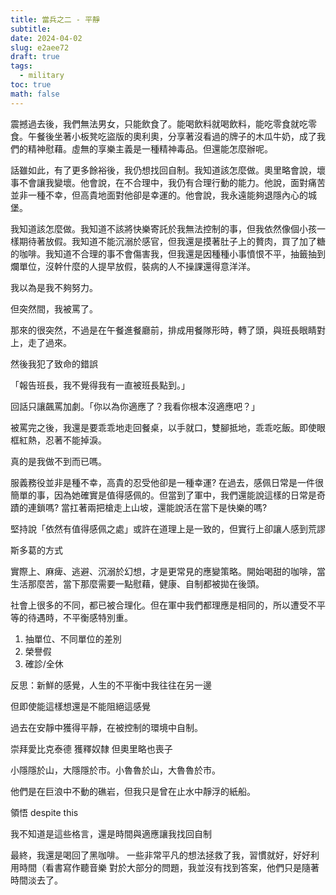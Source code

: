 ```yaml
---
title: 當兵之二 - 平靜
subtitle: 
date: 2024-04-02
slug: e2aee72
draft: true
tags:
  - military
toc: true
math: false
---
```

震撼過去後，我們無法男女，只能飲食了。能喝飲料就喝飲料，能吃零食就吃零食。午餐後坐著小板凳吃盜版的奧利奧，分享著沒看過的牌子的木瓜牛奶，成了我們的精神慰藉。虛無的享樂主義是一種精神毒品。但還能怎麼辦呢。

話雖如此，有了更多餘裕後，我仍想找回自制。我知道該怎麼做。奧里略會說，壞事不會讓我變壞。他會說，在不合理中，我仍有合理行動的能力。他說，面對痛苦並非一種不幸，但高貴地面對他卻是幸運的。他會說，我永遠能夠退隱內心的城堡。

我知道該怎麼做。我知道不該將快樂寄託於我無法控制的事，但我依然像個小孩一樣期待著放假。我知道不能沉溺於感官，但我還是摸著肚子上的贅肉，買了加了糖的咖啡。我知道不合理的事不會傷害我，但我還是因種種小事憤恨不平，抽籤抽到爛單位，沒幹什麼的人提早放假，裝病的人不操課還得意洋洋。

我以為是我不夠努力。

但突然間，我被罵了。

那來的很突然，不過是在午餐進餐廳前，排成用餐隊形時，轉了頭，與班長眼睛對上，走了過來。

然後我犯了致命的錯誤

「報告班長，我不覺得我有一直被班長點到。」

回話只讓飆罵加劇。「你以為你適應了？我看你根本沒適應吧？」

被罵完之後，我還是要乖乖地走回餐桌，以手就口，雙腳抵地，乖乖吃飯。即使眼框紅熱，忍著不能掉淚。

真的是我做不到而已嗎。

服義務役並非是種不幸，高貴的忍受他卻是一種幸運? 在過去，感佩日常是一件很簡單的事，因為她確實是值得感佩的。但當到了軍中，我們還能說這樣的日常是奇蹟的連鎖嗎? 當扛著兩把槍走上山坡，還能說活在當下是快樂的嗎?

堅持說「依然有值得感佩之處」或許在道理上是一致的，但實行上卻讓人感到荒謬

斯多葛的方式

實際上、麻痺、逃避、沉溺於幻想，才是更常見的應變策略。開始喝甜的咖啡，當生活那麼苦，當下那麼需要一點慰藉，健康、自制都被拋在後頭。

社會上很多的不同，都已被合理化。但在軍中我們都理應是相同的，所以遭受不平等的待遇時，不平衡感特別重。

1. 抽單位、不同單位的差別
2. 榮譽假
3. 確診/全休

反思：新鮮的感覺，人生的不平衡中我往往在另一邊

但即使能這樣想還是不能阻絕這感覺

過去在安靜中獲得平靜，在被控制的環境中自制。

崇拜愛比克泰德 獲釋奴隸 但奧里略也喪子

小隱隱於山，大隱隱於市。小魯魯於山，大魯魯於市。

他們是在巨浪中不動的礁岩，但我只是曾在止水中靜浮的紙船。

領悟 despite this

我不知道是這些格言，還是時間與適應讓我找回自制


最終，我還是喝回了黑咖啡。
一些非常平凡的想法拯救了我，習慣就好，好好利用時間（看書寫作聽音樂
對於大部分的問題，我並沒有找到答案，他們只是隨著時間淡去了。




